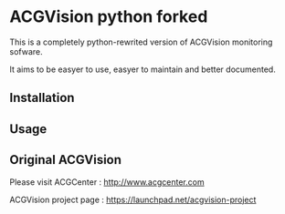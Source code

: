 ACGVision python forked
=======================


This is a completely python-rewrited version of ACGVision monitoring sofware.

It aims to be easyer to use, easyer to maintain and better documented.

Installation
------------

Usage
-----

Original ACGVision
-------------------
Please visit ACGCenter : http://www.acgcenter.com

ACGVision project page : https://launchpad.net/acgvision-project
